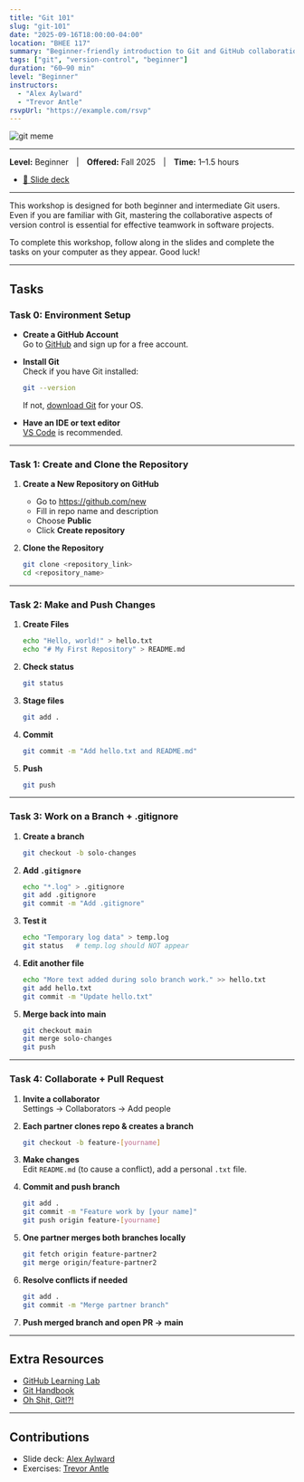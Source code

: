 ```yaml
---
title: "Git 101"
slug: "git-101"
date: "2025-09-16T18:00:00-04:00"
location: "BHEE 117"
summary: "Beginner-friendly introduction to Git and GitHub collaboration"
tags: ["git", "version-control", "beginner"]
duration: "60–90 min"
level: "Beginner"
instructors:
  - "Alex Aylward"
  - "Trevor Antle"
rsvpUrl: "https://example.com/rsvp"
---
```


![git meme](/workshops/git-meme.jpeg)

---

**Level:** Beginner | **Offered:** Fall 2025 | **Time:** 1–1.5 hours

- [📑 Slide deck](https://docs.google.com/presentation/d/1Dk7lakdtn65Ym86UzuRHYTsuG3ByWMMBZX1VucDLHyQ/edit?usp=sharing)  

---

This workshop is designed for both beginner and intermediate Git users. Even if you are familiar with Git, mastering the collaborative aspects of version control is essential for effective teamwork in software projects.

To complete this workshop, follow along in the slides and complete the tasks on your computer as they appear. Good luck!

---

## Tasks

### Task 0: Environment Setup

- **Create a GitHub Account**  
  Go to [GitHub](https://github.com) and sign up for a free account.

- **Install Git**  
  Check if you have Git installed:

  ```bash
  git --version
  ```

  If not, [download Git](https://git-scm.com/downloads) for your OS.

- **Have an IDE or text editor**  
  [VS Code](https://code.visualstudio.com/) is recommended.

---

### Task 1: Create and Clone the Repository

1. **Create a New Repository on GitHub**
   - Go to <https://github.com/new>
   - Fill in repo name and description
   - Choose **Public**
   - Click **Create repository**

2. **Clone the Repository**

   ```bash
   git clone <repository_link>
   cd <repository_name>
   ```

---

### Task 2: Make and Push Changes

1. **Create Files**

   ```bash
   echo "Hello, world!" > hello.txt
   echo "# My First Repository" > README.md
   ```

2. **Check status**

   ```bash
   git status
   ```

3. **Stage files**

   ```bash
   git add .
   ```

4. **Commit**

   ```bash
   git commit -m "Add hello.txt and README.md"
   ```

5. **Push**

   ```bash
   git push
   ```

---

### Task 3: Work on a Branch + .gitignore

1. **Create a branch**

   ```bash
   git checkout -b solo-changes
   ```

2. **Add `.gitignore`**

   ```bash
   echo "*.log" > .gitignore
   git add .gitignore
   git commit -m "Add .gitignore"
   ```

3. **Test it**

   ```bash
   echo "Temporary log data" > temp.log
   git status   # temp.log should NOT appear
   ```

4. **Edit another file**

   ```bash
   echo "More text added during solo branch work." >> hello.txt
   git add hello.txt
   git commit -m "Update hello.txt"
   ```

5. **Merge back into main**

   ```bash
   git checkout main
   git merge solo-changes
   git push
   ```

---

### Task 4: Collaborate + Pull Request

1. **Invite a collaborator**  
   Settings → Collaborators → Add people

2. **Each partner clones repo & creates a branch**

   ```bash
   git checkout -b feature-[yourname]
   ```

3. **Make changes**  
   Edit `README.md` (to cause a conflict), add a personal `.txt` file.

4. **Commit and push branch**

   ```bash
   git add .
   git commit -m "Feature work by [your name]"
   git push origin feature-[yourname]
   ```

5. **One partner merges both branches locally**

   ```bash
   git fetch origin feature-partner2
   git merge origin/feature-partner2
   ```

6. **Resolve conflicts if needed**

   ```bash
   git add .
   git commit -m "Merge partner branch"
   ```

7. **Push merged branch and open PR → main**

---

## Extra Resources

- [GitHub Learning Lab](https://lab.github.com/)  
- [Git Handbook](https://docs.github.com/en/get-started/using-git/about-git)  
- [Oh Shit, Git!?!](https://ohshitgit.com/)

---

## Contributions

- Slide deck: [Alex Aylward](https://www.linkedin.com/in/alexayl)  
- Exercises: [Trevor Antle](https://www.linkedin.com/in/trevor-antle/)
